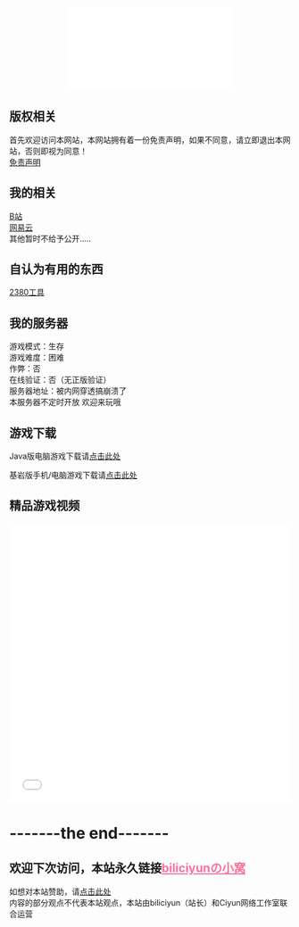 ﻿
<div align="center">
  <iframe src="//music.163.com/outchain/player?type=2&id=1905586708&auto=0&height=66" scrolling="no" border="0" frameborder="no" framespacing="0" allowfullscreen="true"> </iframe>
</div>

## 版权相关<br>
首先欢迎访问本网站，本网站拥有着一份免责声明，如果不同意，请立即退出本网站，否则即视为同意！<br>
 [免责声明](http://biliciyun.cf/bqsm)<br>

## 我的相关<br>
 [B站](https://space.bilibili.com/2066547841?spm_id_from=333.1007.0.0)<br>
 [网易云](http://music.163.com/m/user/home?id=4055772206)<br>
 其他暂时不给予公开.....<br>
 
## 自认为有用的东西<br>
 [2380工具](https://biliciyun.cf/2380download)<br>
 
## 我的服务器
游戏模式：生存<br>
游戏难度：困难<br>
作弊：否<br>
在线验证：否（无正版验证）<br>
服务器地址：被内网穿透搞崩溃了<br>
本服务器不定时开放
欢迎来玩哦<br>

## 游戏下载<br>

Java版电脑游戏下载请[点击此处](http://biliciyun.cf/javagame)<br>

基岩版手机/电脑游戏下载请[点击此处](http://biliciyun.cf/jygame)<br>


## 精品游戏视频

<div align="center">
  <iframe src="//player.bilibili.com/player.html?bvid=BV1Lm4y1m7Ea&cid=137649199&page=1" allowfullscreen="allowfullscreen" width="100%" height="500" scrolling="no" frameborder="0" sandbox="allow-top-navigation allow-same-origin allow-forms allow-scripts"></iframe>
</div>

# -------the end-------
## 欢迎下次访问，本站永久链接<a href="https://biliciyun.cf" style="color: #FB7299">biliciyunの小窝</a>
如想对本站赞助，请[点击此处](http://biliciyun.cf/zanzhu)<br>
内容的部分观点不代表本站观点，本站由biliciyun（站长）和Ciyun网络工作室联合运营<br>
